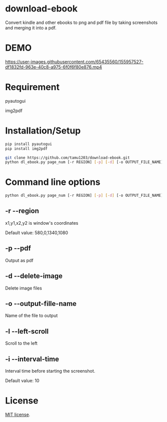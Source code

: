 # download-ebook
Convert kindle and other ebooks to png and pdf file by taking screenshots and merging it into a pdf.

# DEMO
https://user-images.githubusercontent.com/65435560/155957527-df1832fd-963e-40c8-a975-6f0f6f80e876.mp4

# Requirement
pyautogui

img2pdf
# Installation/Setup
```bash
pip install pyautogui
pip install img2pdf

git clone https://github.com/tamu1203/download-ebook.git
python dl_ebook.py page_num [-r REGION] [-p] [-d] [-o OUTPUT_FILE_NAME] [-l] [-i INTERVAL_TIME]
```
# Command line options
```bash
python dl_ebook.py page_num [-r REGION] [-p] [-d] [-o OUTPUT_FILE_NAME] [-l] [-i INTERVAL_TIME]
```
## -r --region
x1,y1,x2,y2 is window's coordinates

Default value: 580,0,1340,1080
## -p --pdf
Output as pdf

## -d --delete-image
Delete image files

## -o --output-fille-name
Name of the file to output

## -l --left-scroll
Scroll to the left

## -i --interval-time
Interval time before starting the screenshot.

Default value: 10

# License
[MIT license](https://en.wikipedia.org/wiki/MIT_License).
